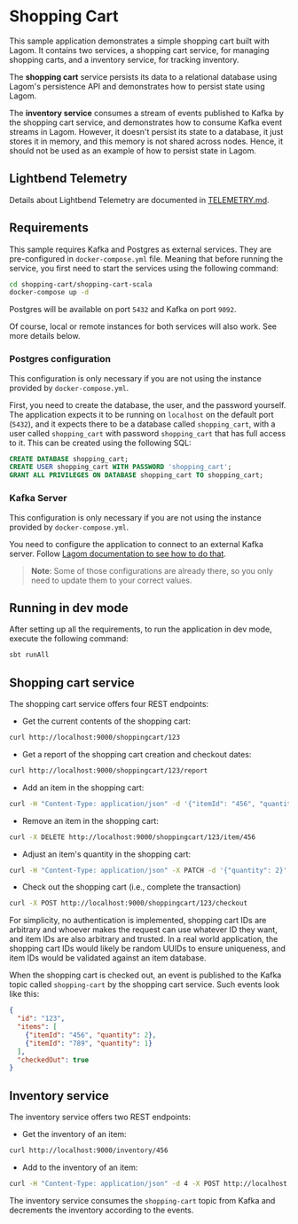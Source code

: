 # Shopping Cart

This sample application demonstrates a simple shopping cart built with Lagom. It contains two services, a shopping cart service, for managing shopping carts, and a inventory service, for tracking inventory.

The **shopping cart** service persists its data to a relational database using Lagom's persistence API and demonstrates how to persist state using Lagom.

The **inventory service** consumes a stream of events published to Kafka by the shopping cart service, and demonstrates how to consume Kafka event streams in Lagom. However, it doesn't persist its state to a database, it just stores it in memory, and this memory is not shared across nodes. Hence, it should not be used as an example of how to persist state in Lagom.

## Lightbend Telemetry

Details about Lightbend Telemetry are documented in [TELEMETRY.md](TELEMETRY.md).

## Requirements

This sample requires Kafka and Postgres as external services. They are pre-configured in `docker-compose.yml` file. Meaning that before running the service, you first need to start the services using the following command:

```bash
cd shopping-cart/shopping-cart-scala
docker-compose up -d
```

Postgres will be available on port `5432` and Kafka on port `9092`.

Of course, local or remote instances for both services will also work. See more details below.

### Postgres configuration

This configuration is only necessary if you are not using the instance provided by `docker-compose.yml`.

First, you need to create the database, the user, and the password yourself. The application expects it to be running on `localhost` on the default port (`5432`), and it expects there to be a database called `shopping_cart`, with a user called `shopping_cart` with password `shopping_cart` that has full access to it. This can be created using the following SQL:

```sql
CREATE DATABASE shopping_cart;
CREATE USER shopping_cart WITH PASSWORD 'shopping_cart';
GRANT ALL PRIVILEGES ON DATABASE shopping_cart TO shopping_cart;
```

### Kafka Server

This configuration is only necessary if you are not using the instance provided by `docker-compose.yml`.

You need to configure the application to connect to an external Kafka server. Follow [Lagom documentation to see how to do that](https://www.lagomframework.com/documentation/latest/scala/KafkaServer.html#Connecting-to-an-external-Kafka-server).

> **Note**: Some of those configurations are already there, so you only need to update them to your correct values.

## Running in dev mode

After setting up all the requirements, to run the application in dev mode, execute the following command:

```bash
sbt runAll
```

## Shopping cart service

The shopping cart service offers four REST endpoints:

* Get the current contents of the shopping cart:

```bash
curl http://localhost:9000/shoppingcart/123
```

* Get a report of the shopping cart creation and checkout dates:

```bash
curl http://localhost:9000/shoppingcart/123/report
```

* Add an item in the shopping cart:

```bash
curl -H "Content-Type: application/json" -d '{"itemId": "456", "quantity": 2}' -X POST http://localhost:9000/shoppingcart/123
```

* Remove an item in the shopping cart:

```bash
curl -X DELETE http://localhost:9000/shoppingcart/123/item/456
```

* Adjust an item's quantity in the shopping cart:

```bash
curl -H "Content-Type: application/json" -X PATCH -d '{"quantity": 2}' http://localhost:9000/shoppingcart/123/item/456
```

* Check out the shopping cart (i.e., complete the transaction)

```bash
curl -X POST http://localhost:9000/shoppingcart/123/checkout
```

For simplicity, no authentication is implemented, shopping cart IDs are arbitrary and whoever makes the request can use whatever ID they want, and item IDs are also arbitrary and trusted. In a real world application, the shopping cart IDs would likely be random UUIDs to ensure uniqueness, and item IDs would be validated against an item database.

When the shopping cart is checked out, an event is published to the Kafka topic called `shopping-cart` by the shopping cart service. Such events look like this:

```json
{
  "id": "123",
  "items": [
    {"itemId": "456", "quantity": 2},
    {"itemId": "789", "quantity": 1}
  ],
  "checkedOut": true
}
```

## Inventory service

The inventory service offers two REST endpoints:

* Get the inventory of an item:

```bash
curl http://localhost:9000/inventory/456
```

* Add to the inventory of an item:

```bash
curl -H "Content-Type: application/json" -d 4 -X POST http://localhost:9000/inventory/456
```

The inventory service consumes the `shopping-cart` topic from Kafka and decrements the inventory according to the events.
